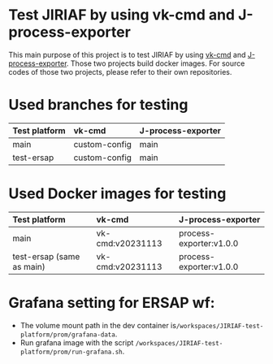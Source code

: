 # Test JIRIAF by using vk-cmd and J-process-exporter
This main purpose of this project is to test JIRIAF by using [vk-cmd](https://github.com/tsaie79/vk-cmd.git) and [J-process-exporter](https://github.com/tsaie79/J-proc-exporter.git). Those two projects build docker images. For source codes of those two projects, please refer to their own repositories.

# Used branches for testing

| Test platform | vk-cmd        | J-process-exporter |
| :------------ | :------------ | :----------------- |
| main          | custom-config | main               |
| test-ersap | custom-config | main               |


# Used Docker images for testing
| Test platform                | vk-cmd           | J-process-exporter      |
| :--------------------------- | :--------------- | :---------------------- |
| main                         | vk-cmd:v20231113 | process-exporter:v1.0.0 |
| test-ersap (same as main) | vk-cmd:v20231113 | process-exporter:v1.0.0 |


# Grafana setting for ERSAP wf:
- The volume mount path in the dev container is`/workspaces/JIRIAF-test-platform/prom/grafana-data`.
- Run grafana image with the script `/workspaces/JIRIAF-test-platform/prom/run-grafana.sh`.

